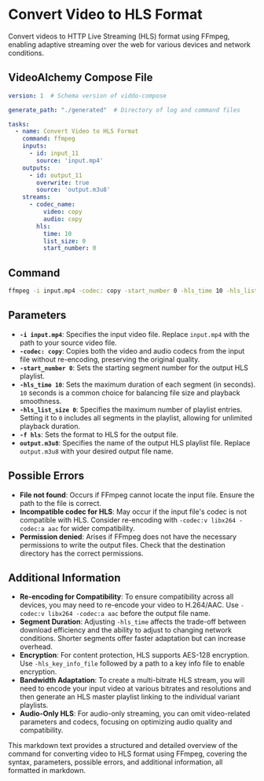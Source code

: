 # Convert Video to HLS Format

Convert videos to HTTP Live Streaming (HLS) format using FFmpeg, enabling adaptive streaming over the web for various devices and network conditions.

## VideoAlchemy Compose File

```yaml
version: 1  # Schema version of viddo-compose

generate_path: "./generated"  # Directory of log and command files

tasks:
  - name: Convert Video to HLS Format
    command: ffmpeg
    inputs:
      - id: input_11
        source: 'input.mp4'
    outputs:
      - id: output_11
        overwrite: true
        source: 'output.m3u8'
    streams:
      - codec_name:
          video: copy
          audio: copy
        hls:
          time: 10
          list_size: 0
          start_number: 0
```


## Command

```bash
ffmpeg -i input.mp4 -codec: copy -start_number 0 -hls_time 10 -hls_list_size 0 -f hls output.m3u8
```


## Parameters

- **`-i input.mp4`**: Specifies the input video file. Replace `input.mp4` with the path to your source video file.
- **`-codec: copy`**: Copies both the video and audio codecs from the input file without re-encoding, preserving the original quality.
- **`-start_number 0`**: Sets the starting segment number for the output HLS playlist.
- **`-hls_time 10`**: Sets the maximum duration of each segment (in seconds). `10` seconds is a common choice for balancing file size and playback smoothness.
- **`-hls_list_size 0`**: Specifies the maximum number of playlist entries. Setting it to `0` includes all segments in the playlist, allowing for unlimited playback duration.
- **`-f hls`**: Sets the format to HLS for the output file.
- **`output.m3u8`**: Specifies the name of the output HLS playlist file. Replace `output.m3u8` with your desired output file name.

## Possible Errors

- **File not found**: Occurs if FFmpeg cannot locate the input file. Ensure the path to the file is correct.
- **Incompatible codec for HLS**: May occur if the input file's codec is not compatible with HLS. Consider re-encoding with `-codec:v libx264 -codec:a aac` for wider compatibility.
- **Permission denied**: Arises if FFmpeg does not have the necessary permissions to write the output files. Check that the destination directory has the correct permissions.

## Additional Information

- **Re-encoding for Compatibility**: To ensure compatibility across all devices, you may need to re-encode your video to H.264/AAC. Use `-codec:v libx264 -codec:a aac` before the output file name.
- **Segment Duration**: Adjusting `-hls_time` affects the trade-off between download efficiency and the ability to adjust to changing network conditions. Shorter segments offer faster adaptation but can increase overhead.
- **Encryption**: For content protection, HLS supports AES-128 encryption. Use `-hls_key_info_file` followed by a path to a key info file to enable encryption.
- **Bandwidth Adaptation**: To create a multi-bitrate HLS stream, you will need to encode your input video at various bitrates and resolutions and then generate an HLS master playlist linking to the individual variant playlists.
- **Audio-Only HLS**: For audio-only streaming, you can omit video-related parameters and codecs, focusing on optimizing audio quality and compatibility.

This markdown text provides a structured and detailed overview of the command for converting video to HLS format using FFmpeg, covering the syntax, parameters, possible errors, and additional information, all formatted in markdown.
